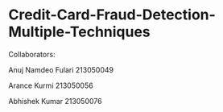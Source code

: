 # Credit-Card-Fraud-Detection-Multiple-Techniques

Collaborators:

Anuj Namdeo Fulari 213050049

Arance Kurmi 213050056

Abhishek Kumar 213050076
